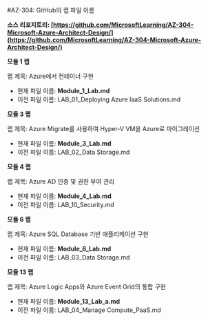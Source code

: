 ﻿
#AZ-304: GitHub의 랩 파일 이름 
 
**소스 리포지토리: [https://github.com/MicrosoftLearning/AZ-304-Microsoft-Azure-Architect-Design/](https://github.com/MicrosoftLearning/AZ-304-Microsoft-Azure-Architect-Design/)**

**모듈 1 랩**

랩 제목: Azure에서 컨테이너 구현

- 현재 파일 이름: **Module_1_Lab.md**
- 이전 파일 이름: LAB_01_Deploying Azure IaaS Solutions.md

**모듈 3 랩**

랩 제목: Azure Migrate를 사용하여 Hyper-V VM을 Azure로 마이그레이션

- 현재 파일 이름: **Module_3_Lab.md**
- 이전 파일 이름: LAB_02_Data Storage.md

**모듈 4 랩** 

랩 제목: Azure AD 인증 및 권한 부여 관리

- 현재 파일 이름: **Module_4_Lab.md**
- 이전 파일 이름: LAB_10_Security.md

**모듈 6 랩** 

랩 제목: Azure SQL Database 기반 애플리케이션 구현

- 현재 파일 이름: **Module_6_Lab.md**
- 이전 파일 이름: LAB_03_Data Storage.md

**모듈 13 랩** 

랩 제목: Azure Logic Apps와 Azure Event Grid의 통합 구현

- 현재 파일 이름: **Module_13_Lab_a.md**
- 이전 파일 이름: LAB_04_Manage Compute_PaaS.md
